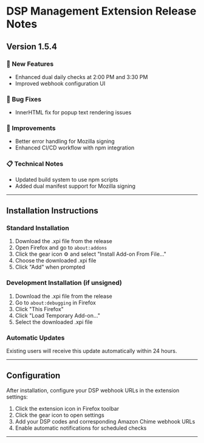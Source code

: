 # DSP Management Extension Release Notes

## Version 1.5.4

### 🚀 New Features
- Enhanced dual daily checks at 2:00 PM and 3:30 PM
- Improved webhook configuration UI

### 🐛 Bug Fixes
- InnerHTML fix for popup text rendering issues

### 🔧 Improvements
- Better error handling for Mozilla signing
- Enhanced CI/CD workflow with npm integration


### 📋 Technical Notes
- Updated build system to use npm scripts
-  Added dual manifest support for Mozilla signing

---

## Installation Instructions

### Standard Installation
1. Download the .xpi file from the release
2. Open Firefox and go to `about:addons`
3. Click the gear icon ⚙️ and select "Install Add-on From File..."
4. Choose the downloaded .xpi file
5. Click "Add" when prompted

### Development Installation (if unsigned)
1. Download the .xpi file from the release
2. Go to `about:debugging` in Firefox
3. Click "This Firefox"
4. Click "Load Temporary Add-on..."
5. Select the downloaded .xpi file

### Automatic Updates
Existing users will receive this update automatically within 24 hours.

---

## Configuration

After installation, configure your DSP webhook URLs in the extension settings:
1. Click the extension icon in Firefox toolbar
2. Click the gear icon to open settings
3. Add your DSP codes and corresponding Amazon Chime webhook URLs
4. Enable automatic notifications for scheduled checks

---
